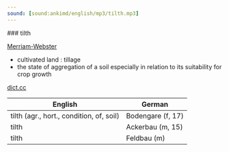 ```yaml
---
sound: [sound:ankimd/english/mp3/tilth.mp3]
---
```


\### tilth

[Merriam-Webster](https://www.merriam-webster.com/dictionary/tilth)

- cultivated land : tillage
- the state of aggregation of a soil especially in relation to its suitability for crop growth

[dict.cc](https://www.dict.cc/tilth)

| English        | German       |
| -------------- | ------------ |
| tilth (agr., hort., condition, of, soil) | Bodengare (f, 17) |
| tilth | Ackerbau (m, 15) |
| tilth | Feldbau (m) |
